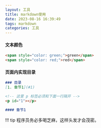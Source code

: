 ```yaml
---
layout: 工具
title: markdown使用
date: 2023-08-16 16:39:49
tags: markdown
categories: 工具
---
```


#### 文本颜色
```md
<span style="color: green;">green</span>
<span style="color: red;">red</span>
```

#### 页面内实现目录
```md
### 目录
[1. 章节1](#1)

<!-- 这里 p 标签必须和下面一行隔开 -->
<p id="1"></p>

#### 章节1
```

!!! tip
    程序员务必多喝芝麻，这样头发才会茂密。